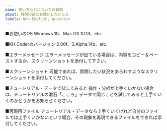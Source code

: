```yaml
---
name: 使い方などについての質問
about: 質問の前にお願いしたいこと
labels: Non-English, question
---
```


<!--
※以下のテンプレート（雛形）を編集・削除して、質問内容をお書きください。

質問を投稿する前にできるだけ，

1. チュートリアルをご覧ください
チュートリアルを一通りご覧いただくことに加えて、できれば同じ操作を行ってみてください。実際に操作して、あれこれ試してみることで理解が深まります。

チュートリアル：
http://khcoder.net/tutorial.html

2. なるべく、すでに投稿されたissue、よくある質問ページ、旧掲示板等で検索してみてください。
同じような質問がすでに投稿されているかもしれません。

よくある質問ページ：
https://khcoder.net/FAQ.html

旧掲示板：
http://koichi.nihon.to/cgi-bin/bbs_khn/khcf.cgi

それでも答えが見つからなくて質問を投稿する場合は以下の情報を添えてください。
-->

■お使いのOS
Windows 10、Mac OS 10.13、etc.

■KH Coderのバージョン
2.00f、3.Alpha.14b、etc.

■エラーメッセージ
エラーメッセージが出ている場合は、内容をコピー＆ペーストするか、スクリーンショットを添付して下さい。

■スクリーンショット
可能であれば、質問したい状況をあらわすようなスクリーンショットを添付してください。

■チュートリアル・データで試してみると
操作・分析が上手くいかない場合は、チュートリアルの漱石「こころ」データで同じことを試してみると上手くいくのかどうかをお知らせください。

■再現用ファイル
チュートリアル・データなら上手くいくけれど自分のファイルでは上手くいかないという場合、その現象を再現できるファイルをできれば添付してください。

<!--
このIssueにお書きいただいた疑問等が解決したときには，このIssueを「Close」してください。

またIssueの新規作成時には、「○○先生」「○○さま」のように、特定の人だけに宛てて書くような書き出しは避けて下さい。この「Issues」は誰でも返信・議論できる場であり，開発者以外の方にも積極的に質問への返信をご投稿いただければと願っています。新規作成時には，宛名はなしでかまわないと思いますし，書きたい場合は「○○さま，皆さま」のようにしていただければと存じます。Issueを新規作成した後，議論が始まってからは，返信先を明示したい場合もあるでしょうから，必要に応じて宛名をお書きください。
-->
